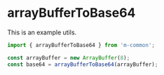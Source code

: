 # arrayBufferToBase64

This is an example utils.

```js
import { arrayBufferToBase64 } from 'm-common';

const arrayBuffer = new ArrayBuffer(8);
const base64 = arrayBufferToBase64(arrayBuffer);
```
